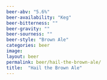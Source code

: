 ```yaml
---
beer-abv: "5.6%"
beer-availability: "Keg"
beer-bitterness: ""
beer-gravity: ""
beer-sourness: ""
beer-style: "Brown Ale"
categories: beer
image: 
layout: beer
permalink: beer/hail-the-brown-ale/
title:  "Hail the Brown Ale"
---
```

